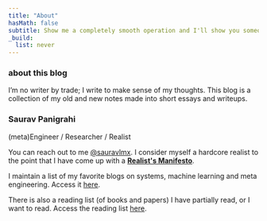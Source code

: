 ```yaml
---
title: "About"
hasMath: false
subtitle: Show me a completely smooth operation and I'll show you someone who's covering mistakes. Real boats rock.
_build:
  list: never
---
```


### about this blog 
I’m no writer by trade; I write to make sense of my thoughts. This blog is a collection of my old and new notes made into short essays and writeups. 

### Saurav Panigrahi
(meta)Engineer / Researcher / Realist <br />

You can reach out to me [@sauravlmx](https://x.com/sauravlmx).
I consider myself a hardcore realist to the point that I have come up with a [**Realist's Manifesto**](content/posts/realist.md).

I maintain a list of my favorite blogs on systems, machine learning and meta engineering. Access it [here](https://narrowfoc.us/linklog). 

There is also a reading list (of books and papers) I have partially read, or I want to read. Access the reading list [here](https://narrowfoc.us/reading). 